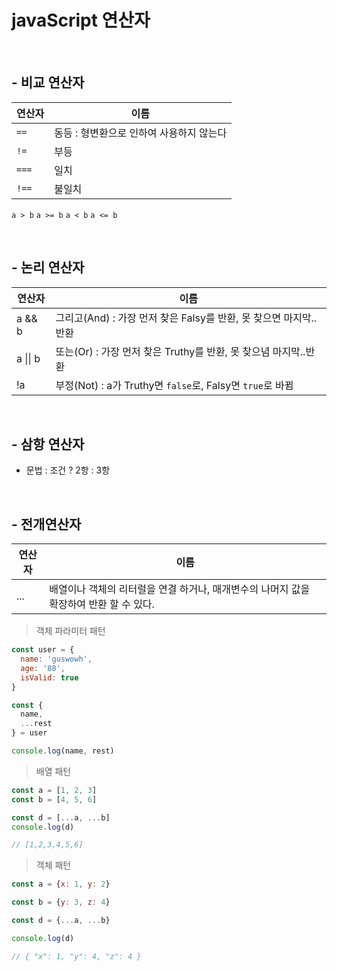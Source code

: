 # javaScript 연산자

<br />

## - 비교 연산자

연산자 | 이름
--|--
`==` | 동등 : 형변환으로 인하여 사용하지 않는다
`!=` | 부등
`===` | 일치
`!==` | 불일치
`a > b`
`a >= b`
`a < b`
`a <= b`

<br />

## - 논리 연산자

연산자 | 이름
--|--
a && b | 그리고(And) : 가장 먼저 찾은 Falsy를 반환, 못 찾으면 마지막..반환
a &#124;&#124; b | 또는(Or) : 가장 먼저 찾은 Truthy를 반환, 못 찾으념 마지막..반환
!a | 부정(Not) : a가 Truthy면 `false`로, Falsy면 `true`로 바뀜

<br />

## - 삼항 연산자

- 문법 : 조건 ? 2항 : 3항

<br />

## - 전개연산자

  연산자 | 이름
  --|--
  ... | 배열이나 객체의 리터럴을 연결 하거나, 매개변수의 나머지 값을 확장하여 반환 할 수 있다.

  > 객체 파라미터 패턴
  ```js
  const user = {
    name: 'guswowh',
    age: '88',
    isValid: true
  }

  const {
    name,
    ...rest
  } = user

  console.log(name, rest)
  ```

  > 배열 패턴
  ```js
  const a = [1, 2, 3]
  const b = [4, 5, 6]

  const d = [...a, ...b]
  console.log(d)

  // [1,2,3,4,5,6]
  ```

  > 객체 패턴
  ```js
  const a = {x: 1, y: 2}

  const b = {y: 3, z: 4}

  const d = {...a, ...b}

  console.log(d)

  // { "x": 1, "y": 4, "z": 4 }
  ```